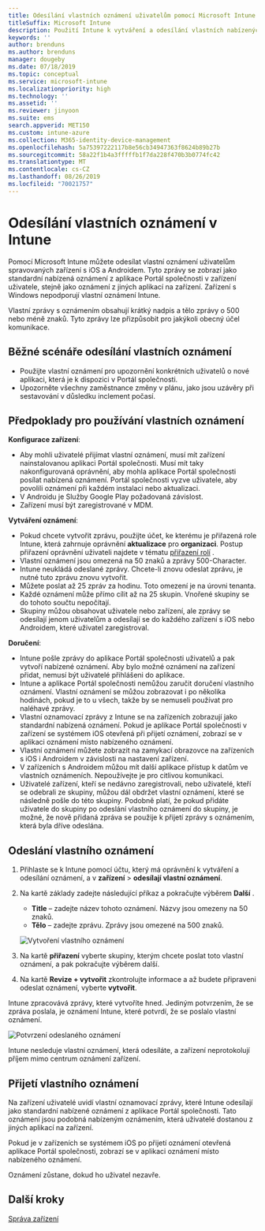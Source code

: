```yaml
---
title: Odesílání vlastních oznámení uživatelům pomocí Microsoft Intune
titleSuffix: Microsoft Intune
description: Použití Intune k vytváření a odesílání vlastních nabízených oznámení uživatelům zařízení s iOS a Androidem
keywords: ''
author: brenduns
ms.author: brenduns
manager: dougeby
ms.date: 07/18/2019
ms.topic: conceptual
ms.service: microsoft-intune
ms.localizationpriority: high
ms.technology: ''
ms.assetid: ''
ms.reviewer: jinyoon
ms.suite: ems
search.appverid: MET150
ms.custom: intune-azure
ms.collection: M365-identity-device-management
ms.openlocfilehash: 5a75397222117b8e56cb34947363f8624b89b27b
ms.sourcegitcommit: 58a22f1b4a3fffffb1f7da228f470b3b0774fc42
ms.translationtype: MT
ms.contentlocale: cs-CZ
ms.lasthandoff: 08/26/2019
ms.locfileid: "70021757"
---
```

# <a name="send-custom-notifications-in-intune"></a>Odesílání vlastních oznámení v Intune  

Pomocí Microsoft Intune můžete odesílat vlastní oznámení uživatelům spravovaných zařízení s iOS a Androidem. Tyto zprávy se zobrazí jako standardní nabízená oznámení z aplikace Portál společnosti v zařízení uživatele, stejně jako oznámení z jiných aplikací na zařízení. Zařízení s Windows nepodporují vlastní oznámení Intune.   

Vlastní zprávy s oznámením obsahují krátký nadpis a tělo zprávy o 500 nebo méně znaků. Tyto zprávy lze přizpůsobit pro jakýkoli obecný účel komunikace.

## <a name="common-scenarios-for-sending-custom-notifications"></a>Běžné scénáře odesílání vlastních oznámení  

- Použijte vlastní oznámení pro upozornění konkrétních uživatelů o nové aplikaci, která je k dispozici v Portál společnosti.  
- Upozorněte všechny zaměstnance změny v plánu, jako jsou uzávěry při sestavování v důsledku inclement počasí.  

## <a name="considerations-for-using-custom-notifications"></a>Předpoklady pro používání vlastních oznámení  

**Konfigurace zařízení**:  
- Aby mohli uživatelé přijímat vlastní oznámení, musí mít zařízení nainstalovanou aplikaci Portál společnosti. Musí mít taky nakonfigurovaná oprávnění, aby mohla aplikace Portál společnosti posílat nabízená oznámení. Portál společnosti vyzve uživatele, aby povolili oznámení při každém instalaci nebo aktualizaci.  
- V Androidu je Služby Google Play požadovaná závislost.  
- Zařízení musí být zaregistrované v MDM.

**Vytváření oznámení**:  
- Pokud chcete vytvořit zprávu, použijte účet, ke kterému je přiřazená role Intune, která zahrnuje oprávnění **aktualizace** pro **organizaci**. Postup přiřazení oprávnění uživateli najdete v tématu [přiřazení rolí](role-based-access-control.md#role-assignments) .  
- Vlastní oznámení jsou omezená na 50 znaků a zprávy 500-Character.  
- Intune neukládá odeslané zprávy. Chcete-li znovu odeslat zprávu, je nutné tuto zprávu znovu vytvořit.  
- Můžete poslat až 25 zpráv za hodinu. Toto omezení je na úrovni tenanta.  
- Každé oznámení může přímo cílit až na 25 skupin. Vnořené skupiny se do tohoto součtu nepočítají.  
- Skupiny můžou obsahovat uživatele nebo zařízení, ale zprávy se odesílají jenom uživatelům a odesílají se do každého zařízení s iOS nebo Androidem, které uživatel zaregistroval.  

**Doručení**:  
- Intune pošle zprávy do aplikace Portál společnosti uživatelů a pak vytvoří nabízené oznámení. Aby bylo možné oznámení na zařízení přidat, nemusí být uživatelé přihlášeni do aplikace.  
- Intune a aplikace Portál společnosti nemůžou zaručit doručení vlastního oznámení. Vlastní oznámení se můžou zobrazovat i po několika hodinách, pokud je to u všech, takže by se nemuseli používat pro naléhavé zprávy.  
- Vlastní oznamovací zprávy z Intune se na zařízeních zobrazují jako standardní nabízená oznámení. Pokud je aplikace Portál společnosti v zařízení se systémem iOS otevřená při přijetí oznámení, zobrazí se v aplikaci oznámení místo nabízeného oznámení.  
- Vlastní oznámení můžete zobrazit na zamykací obrazovce na zařízeních s iOS i Androidem v závislosti na nastavení zařízení.  
- V zařízeních s Androidem můžou mít další aplikace přístup k datům ve vlastních oznámeních. Nepoužívejte je pro citlivou komunikaci.  
- Uživatelé zařízení, kteří se nedávno zaregistrovali, nebo uživatelé, kteří se odebrali ze skupiny, můžou dál obdržet vlastní oznámení, které se následně pošle do této skupiny.  Podobně platí, že pokud přidáte uživatele do skupiny po odeslání vlastního oznámení do skupiny, je možné, že nově přidaná zpráva se použije k přijetí zprávy s oznámením, která byla dříve odeslána.  

## <a name="send-a-custom-notification"></a>Odeslání vlastního oznámení  

1. Přihlaste [](https://go.microsoft.com/fwlink/?linkid=2090973) se k Intune pomocí účtu, který má oprávnění k vytváření a odesílání oznámení, a v **zařízení** > **odesílají vlastní oznámení**.  

2. Na kartě základy zadejte následující příkaz a pokračujte výběrem **Další** .  
   - **Title** – zadejte název tohoto oznámení. Názvy jsou omezeny na 50 znaků.  
   - **Tělo** – zadejte zprávu. Zprávy jsou omezené na 500 znaků.

   ![Vytvoření vlastního oznámení](./media/custom-notifications/custom-notifications.png)  

3. Na kartě **přiřazení** vyberte skupiny, kterým chcete poslat toto vlastní oznámení, a pak pokračujte výběrem další.  

4. Na kartě **Revize + vytvořit** zkontrolujte informace a až budete připraveni odeslat oznámení, vyberte **vytvořit**.  

Intune zpracovává zprávy, které vytvoříte hned. Jediným potvrzením, že se zpráva poslala, je oznámení Intune, které potvrdí, že se poslalo vlastní oznámení.  

![Potvrzení odeslaného oznámení](./media/custom-notifications/notification-sent.png)  

Intune nesleduje vlastní oznámení, která odesíláte, a zařízení neprotokolují příjem mimo centrum oznámení zařízení.  

## <a name="receive-a-custom-notification"></a>Přijetí vlastního oznámení  

Na zařízení uživatelé uvidí vlastní oznamovací zprávy, které Intune odesílají jako standardní nabízené oznámení z aplikace Portál společnosti. Tato oznámení jsou podobná nabízeným oznámením, která uživatelé dostanou z jiných aplikací na zařízení.  

Pokud je v zařízeních se systémem iOS po přijetí oznámení otevřená aplikace Portál společnosti, zobrazí se v aplikaci oznámení místo nabízeného oznámení.  

Oznámení zůstane, dokud ho uživatel nezavře.  

## <a name="next-steps"></a>Další kroky  
[Správa zařízení](device-management.md)

